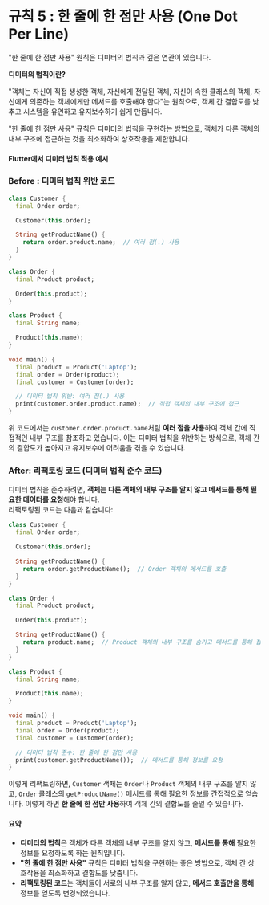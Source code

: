 # 규칙 5 : 한 줄에 한 점만 사용 (One Dot Per Line)

"한 줄에 한 점만 사용" 원칙은 디미터의 법칙과 깊은 연관이 있습니다.

**디미터의 법칙이란?**&#x20;

&#x20;"객체는 자신이 직접 생성한 객체, 자신에게 전달된 객체, 자신이 속한 클래스의 객체, 자신에게 의존하는 객체에게만 메서드를 호출해야 한다"는 원칙으로, 객체 간 결합도를 낮추고 시스템을 유연하고 유지보수하기 쉽게 만듭니다.

"한 줄에 한 점만 사용" 규칙은 디미터의 법칙을 구현하는 방법으로, 객체가 다른 객체의 내부 구조에 접근하는 것을 최소화하여 상호작용을 제한합니다.

#### Flutter에서 디미터 법칙 적용 예시

### **Before : 디미터 법칙 위반 코드**

```dart
class Customer {
  final Order order;

  Customer(this.order);

  String getProductName() {
    return order.product.name;  // 여러 점(.) 사용
  }
}

class Order {
  final Product product;

  Order(this.product);
}

class Product {
  final String name;

  Product(this.name);
}

void main() {
  final product = Product('Laptop');
  final order = Order(product);
  final customer = Customer(order);

  // 디미터 법칙 위반: 여러 점(.) 사용
  print(customer.order.product.name);  // 직접 객체의 내부 구조에 접근
}
```

위 코드에서는 `customer.order.product.name`처럼 **여러 점을 사용**하여 객체 간에 직접적인 내부 구조를 참조하고 있습니다. 이는 디미터 법칙을 위반하는 방식으로, 객체 간의 결합도가 높아지고 유지보수에 어려움을 겪을 수 있습니다.

### **After: 리팩토링 코드 (디미터 법칙 준수 코드)**

디미터 법칙을 준수하려면, **객체는 다른 객체의 내부 구조를 알지 않고 메서드를 통해 필요한 데이터를 요청**해야 합니다. \
리팩토링된 코드는 다음과 같습니다:

```dart
class Customer {
  final Order order;

  Customer(this.order);

  String getProductName() {
    return order.getProductName();  // Order 객체의 메서드를 호출
  }
}

class Order {
  final Product product;

  Order(this.product);

  String getProductName() {
    return product.name;  // Product 객체의 내부 구조를 숨기고 메서드를 통해 접근
  }
}

class Product {
  final String name;

  Product(this.name);
}

void main() {
  final product = Product('Laptop');
  final order = Order(product);
  final customer = Customer(order);

  // 디미터 법칙 준수: 한 줄에 한 점만 사용
  print(customer.getProductName());  // 메서드를 통해 정보를 요청
}
```

이렇게 리팩토링하면, `Customer` 객체는 `Order`나 `Product` 객체의 내부 구조를 알지 않고, `Order` 클래스의 `getProductName()` 메서드를 통해 필요한 정보를 간접적으로 얻습니다. 이렇게 하면 **한 줄에 한 점만 사용**하여 객체 간의 결합도를 줄일 수 있습니다.

#### 요약

* **디미터의 법칙**은 객체가 다른 객체의 내부 구조를 알지 않고, **메서드를 통해** 필요한 정보를 요청하도록 하는 원칙입니다.
* **"한 줄에 한 점만 사용"** 규칙은 디미터 법칙을 구현하는 좋은 방법으로, 객체 간 상호작용을 최소화하고 결합도를 낮춥니다.
* **리팩토링된 코드**는 객체들이 서로의 내부 구조를 알지 않고, **메서드 호출만을 통해** 정보를 얻도록 변경되었습니다.



